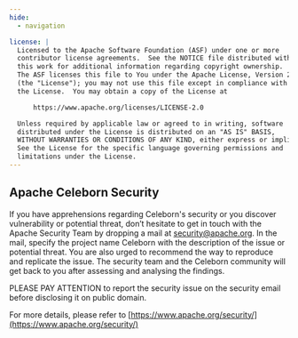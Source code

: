 ```yaml
---
hide:
  - navigation

license: |
  Licensed to the Apache Software Foundation (ASF) under one or more
  contributor license agreements.  See the NOTICE file distributed with
  this work for additional information regarding copyright ownership.
  The ASF licenses this file to You under the Apache License, Version 2.0
  (the "License"); you may not use this file except in compliance with
  the License.  You may obtain a copy of the License at

      https://www.apache.org/licenses/LICENSE-2.0

  Unless required by applicable law or agreed to in writing, software
  distributed under the License is distributed on an "AS IS" BASIS,
  WITHOUT WARRANTIES OR CONDITIONS OF ANY KIND, either express or implied.
  See the License for the specific language governing permissions and
  limitations under the License.
---
```


## Apache Celeborn Security

If you have apprehensions regarding Celeborn's security or you discover vulnerability or potential
threat, don’t hesitate to get in touch with the Apache Security Team by dropping a mail 
at security@apache.org. In the mail, specify the project name Celeborn with the description 
of the issue or potential threat. You are also urged to recommend the way to reproduce and 
replicate the issue. The security team and the Celeborn community will get back to you after 
assessing and analysing the findings.

PLEASE PAY ATTENTION to report the security issue on the security email before disclosing it on public domain.

For more details, please refer to [https://www.apache.org/security/](https://www.apache.org/security/)
